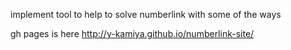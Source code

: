 implement tool to help to solve numberlink with some of the ways

gh pages is here
http://y-kamiya.github.io/numberlink-site/
